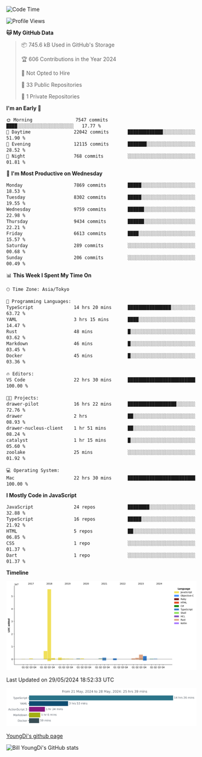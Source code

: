 <!--START_SECTION:waka-->
![Code Time](http://img.shields.io/badge/Code%20Time-717%20hrs%207%20mins-blue)

![Profile Views](http://img.shields.io/badge/Profile%20Views-0-blue)

**🐱 My GitHub Data** 

> 📦 745.6 kB Used in GitHub's Storage 
 > 
> 🏆 606 Contributions in the Year 2024
 > 
> 🚫 Not Opted to Hire
 > 
> 📜 33 Public Repositories 
 > 
> 🔑 1 Private Repositories 
 > 
**I'm an Early 🐤** 

```text
🌞 Morning                7547 commits        ████░░░░░░░░░░░░░░░░░░░░░   17.77 % 
🌆 Daytime                22042 commits       █████████████░░░░░░░░░░░░   51.90 % 
🌃 Evening                12115 commits       ███████░░░░░░░░░░░░░░░░░░   28.52 % 
🌙 Night                  768 commits         ░░░░░░░░░░░░░░░░░░░░░░░░░   01.81 % 
```
📅 **I'm Most Productive on Wednesday** 

```text
Monday                   7869 commits        █████░░░░░░░░░░░░░░░░░░░░   18.53 % 
Tuesday                  8302 commits        █████░░░░░░░░░░░░░░░░░░░░   19.55 % 
Wednesday                9759 commits        ██████░░░░░░░░░░░░░░░░░░░   22.98 % 
Thursday                 9434 commits        ██████░░░░░░░░░░░░░░░░░░░   22.21 % 
Friday                   6613 commits        ████░░░░░░░░░░░░░░░░░░░░░   15.57 % 
Saturday                 289 commits         ░░░░░░░░░░░░░░░░░░░░░░░░░   00.68 % 
Sunday                   206 commits         ░░░░░░░░░░░░░░░░░░░░░░░░░   00.49 % 
```


📊 **This Week I Spent My Time On** 

```text
🕑︎ Time Zone: Asia/Tokyo

💬 Programming Languages: 
TypeScript               14 hrs 20 mins      ████████████████░░░░░░░░░   63.72 % 
YAML                     3 hrs 15 mins       ████░░░░░░░░░░░░░░░░░░░░░   14.47 % 
Rust                     48 mins             █░░░░░░░░░░░░░░░░░░░░░░░░   03.62 % 
Markdown                 46 mins             █░░░░░░░░░░░░░░░░░░░░░░░░   03.45 % 
Docker                   45 mins             █░░░░░░░░░░░░░░░░░░░░░░░░   03.36 % 

🔥 Editors: 
VS Code                  22 hrs 30 mins      █████████████████████████   100.00 % 

🐱‍💻 Projects: 
drawer-pilot             16 hrs 22 mins      ██████████████████░░░░░░░   72.76 % 
drawer                   2 hrs               ██░░░░░░░░░░░░░░░░░░░░░░░   08.93 % 
drawer-nucleus-client    1 hr 51 mins        ██░░░░░░░░░░░░░░░░░░░░░░░   08.24 % 
catalyst                 1 hr 15 mins        █░░░░░░░░░░░░░░░░░░░░░░░░   05.60 % 
zoolake                  25 mins             ░░░░░░░░░░░░░░░░░░░░░░░░░   01.92 % 

💻 Operating System: 
Mac                      22 hrs 30 mins      █████████████████████████   100.00 % 
```

**I Mostly Code in JavaScript** 

```text
JavaScript               24 repos            ████████░░░░░░░░░░░░░░░░░   32.88 % 
TypeScript               16 repos            █████░░░░░░░░░░░░░░░░░░░░   21.92 % 
HTML                     5 repos             ██░░░░░░░░░░░░░░░░░░░░░░░   06.85 % 
CSS                      1 repo              ░░░░░░░░░░░░░░░░░░░░░░░░░   01.37 % 
Dart                     1 repo              ░░░░░░░░░░░░░░░░░░░░░░░░░   01.37 % 
```



**Timeline**

![Lines of Code chart](https://raw.githubusercontent.com/Youngdi/Youngdi/master/assets/bar_graph.png)


 Last Updated on 29/05/2024 18:52:33 UTC
<!--END_SECTION:waka-->

![wakatime](./images/stat.svg)

[YoungDi's github page](https://youngdi.github.io)

![Bill YoungDi's GitHub stats](https://github-readme-stats.vercel.app/api?username=youngdi&count_private=true&show_icons=true)

